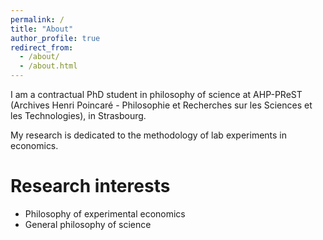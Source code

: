 ```yaml
---
permalink: /
title: "About"
author_profile: true
redirect_from: 
  - /about/
  - /about.html
---
```


I am a contractual PhD student in philosophy of science at AHP-PReST (Archives Henri Poincaré - Philosophie et Recherches sur les Sciences et les Technologies), in Strasbourg.

My research is dedicated to the methodology of lab experiments in economics.

Research interests
======
- Philosophy of experimental economics
- General philosophy of science




